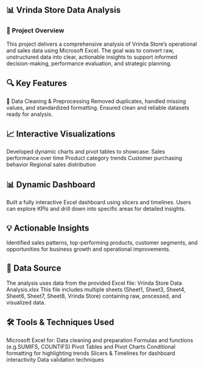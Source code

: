## 📊 Vrinda Store Data Analysis
### 📝 Project Overview
This project delivers a comprehensive analysis of Vrinda Store’s operational and sales data using Microsoft Excel. The goal was to convert raw, unstructured data into clear, actionable insights to support informed decision-making, performance evaluation, and strategic planning.

## 🔍 Key Features
🔧 Data Cleaning & Preprocessing
Removed duplicates, handled missing values, and standardized formatting.
Ensured clean and reliable datasets ready for analysis.

## 📈 Interactive Visualizations
Developed dynamic charts and pivot tables to showcase:
Sales performance over time
Product category trends
Customer purchasing behavior
Regional sales distribution

## 📊 Dynamic Dashboard
Built a fully interactive Excel dashboard using slicers and timelines.
Users can explore KPIs and drill down into specific areas for detailed insights.

## 💡 Actionable Insights
Identified sales patterns, top-performing products, customer segments, and opportunities for business growth and operational improvements.

## 📁 Data Source
The analysis uses data from the provided Excel file:
Vrinda Store Data Analysis.xlsx
This file includes multiple sheets (Sheet1, Sheet3, Sheet4, Sheet6, Sheet7, Sheet8, Vrinda Store) containing raw, processed, and visualized data.

## 🛠️ Tools & Techniques Used
Microsoft Excel for:
Data cleaning and preparation
Formulas and functions (e.g.SUMIFS, COUNTIFS)
Pivot Tables and Pivot Charts
Conditional formatting for highlighting trends
Slicers & Timelines for dashboard interactivity
Data validation techniques
